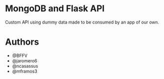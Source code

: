 # MongoDB and Flask API

Custom API using dummy data made to be consumed by an app of our own.

# Authors
 - @BFFV
 - @jaromero6
 - @ncasassus
 - @mframos3
